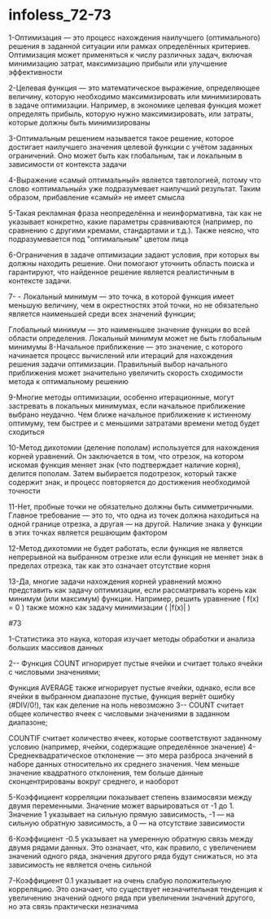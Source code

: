 # infoless_72-73

1-Оптимизация — это процесс нахождения наилучшего (оптимального) решения в заданной ситуации или рамках определённых критериев. Оптимизация может применяться к числу различных задач, включая минимизацию затрат, максимизацию прибыли или улучшение эффективности

2-Целевая функция — это математическое выражение, определяющее величину, которую необходимо максимизировать или минимизировать в задаче оптимизации. Например, в экономике целевая функция может определять прибыль, которую нужно максимизировать, или затраты, которые должны быть минимизированы

3-Оптимальным решением называется такое решение, которое достигает наилучшего значения целевой функции с учётом заданных ограничений. Оно может быть как глобальным, так и локальным в зависимости от контекста задачи

4-Выражение «самый оптимальный» является тавтологией, потому что слово «оптимальный» уже подразумевает наилучший результат. Таким образом, прибавление «самый» не имеет смысла

5-Такая рекламная фраза неопределённа и неинформативна, так как не указывает конкретно, какие параметры сравниваются (например, по сравнению с другими кремами, стандартами и т.д.). Также неясно, что подразумевается под "оптимальным" цветом лица

6-Ограничения в задаче оптимизации задают условия, при которых вы должны находить решение. Они помогают уточнить область поиска и гарантируют, что найденное решение является реалистичным в контексте задачи.

7- - Локальный минимум — это точка, в которой функция имеет меньшую величину, чем в окрестностях этой точки, но не обязательно является наименьшей среди всех значений функции;

Глобальный минимум — это наименьшее значение функции во всей области определения. Локальный минимум может не быть глобальным минимумы 8-Начальное приближение — это значение, с которого начинается процесс вычислений или итераций для нахождения решения задачи оптимизации. Правильный выбор начального приближения может значительно увеличить скорость сходимости метода к оптимальному решению

9-Многие методы оптимизации, особенно итерационные, могут застревать в локальных минимумах, если начальное приближение выбрано неудачно. Чем ближе начальное приближение к истинному оптимуму, тем быстрее и с меньшими затратами времени метод будет сходиться

10-Метод дихотомии (деление пополам) используется для нахождения корней уравнений. Он заключается в том, что отрезок, на котором искомая функция меняет знак (что подтверждает наличие корня), делится пополам. Затем выбирается подотрезок, который также содержит знак, и процесс повторяется до достижения необходимой точности

11-Нет, пробные точки не обязательно должны быть симметричными. Главное требование — это то, что одна из точек должна находиться на одной границе отрезка, а другая — на другой. Наличие знака у функции в этих точках является решающим фактором

12-Метод дихотомии не будет работать, если функция не является непрерывной на выбранном отрезке или если функция не меняет знак в пределах отрезка, так как это означает отсутствие корня

13-Да, многие задачи нахождения корней уравнений можно представить как задачу оптимизации, если рассматривать корень как минимум (или максимум) функции. Например, решить уравнение ( f(x) = 0 ) также можно как задачу минимизации ( |f(x)| )

#73

1-Статистика это наука, которая изучает методы обработки и анализа больших массивов данных

2-- Функция COUNT игнорирует пустые ячейки и считает только ячейки с числовыми значениями;

Функция AVERAGE также игнорирует пустые ячейки, однако, если все ячейки в выбранном диапазоне пустые, функция вернёт ошибку (#DIV/0!), так как деление на ноль невозможно 3-- COUNT считает общее количество ячеек с числовыми значениями в заданном диапазоне;

COUNTIF считает количество ячеек, которые соответствуют заданному условию (например, ячейки, содержащие определённое значение) 4-Среднеквадратическое отклонение — это мера разброса значений в наборе данных относительно их среднего значения. Чем меньше значение квадратного отклонения, тем больше данные сконцентрированы вокруг среднего, и наоборот

5-Коэффициент корреляции показывает степень взаимосвязи между двумя переменными. Значение может варьироваться от -1 до 1. Значение 1 указывает на сильную прямую зависимость, -1 — на сильную обратную зависимость, а 0 — на отсутствие зависимости

6-Коэффициент -0.5 указывает на умеренную обратную связь между двумя рядами данных. Это означает, что, как правило, с увеличением значений одного ряда, значения другого ряда будут снижаться, но эта зависимость не является очень сильной

7-Коэффициент 0.1 указывает на очень слабую положительную корреляцию. Это означает, что существует незначительная тенденция к увеличению значений одного ряда при увеличении значений другого, но эта связь практически незначима
